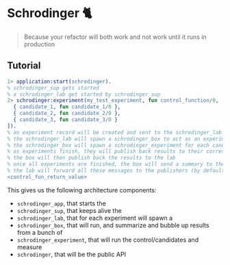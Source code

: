 # Schrodinger 🐈
> Because your refactor will both work and not work until it runs in production

## Tutorial 

```erlang
1> application:start(schrodinger).
% schrodinger_sup gets started
% a schrodinger_lab get started by schrodinger_sup
2> schrodinger:experiment(my_test_experiment, fun control_function/0, [
  { candidate_1, fun candidate_1/0 },
  { candidate_2, fun candidate_2/0 },
  { candidate_3, fun candidate_3/0 }
]).
% an experiment record will be created and sent to the schrodinger_lab gen_server
% the schrodinger_lab will spawn a schrodinger_box to act as an experiment supervisor
% the schrodinger_box will spawn a schrodinger_experiment for each candidate and the control
% as experiments finish, they will publish back results to their corresponding box
% the box will then publish back the results to the lab
% once all experiments are finished, the box will send a summary to the lab
% the lab will forward all these messages to the publishers (by default it's self())
<control_fun_return_value>
```

This gives us the following architecture components:

* `schrodinger_app`, that starts the
* `schrodinger_sup`, that keeps alive the
* `schrodinger_lab`, that for each experiment will spawn a
* `schrodinger_box`, that will run, and summarize and bubble up results from a bunch of
* `schrodinger_experiment`, that will run the control/candidates and measure
* `schrodinger`, that will be the public API
